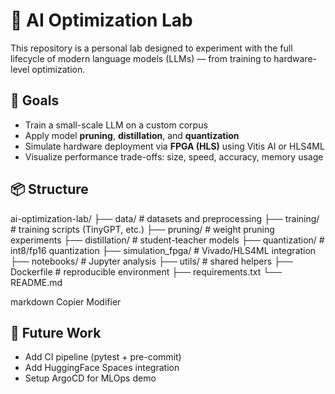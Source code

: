 # 🧠 AI Optimization Lab

This repository is a personal lab designed to experiment with the full lifecycle of modern language models (LLMs) — from training to hardware-level optimization.

## 🎯 Goals

- Train a small-scale LLM on a custom corpus
- Apply model **pruning**, **distillation**, and **quantization**
- Simulate hardware deployment via **FPGA (HLS)** using Vitis AI or HLS4ML
- Visualize performance trade-offs: size, speed, accuracy, memory usage

## 📦 Structure

ai-optimization-lab/
├── data/ # datasets and preprocessing
├── training/ # training scripts (TinyGPT, etc.)
├── pruning/ # weight pruning experiments
├── distillation/ # student-teacher models
├── quantization/ # int8/fp16 quantization
├── simulation_fpga/ # Vivado/HLS4ML integration
├── notebooks/ # Jupyter analysis
├── utils/ # shared helpers
├── Dockerfile # reproducible environment
├── requirements.txt
└── README.md

markdown
Copier
Modifier

## 🧪 Future Work

- Add CI pipeline (pytest + pre-commit)
- Add HuggingFace Spaces integration
- Setup ArgoCD for MLOps demo
